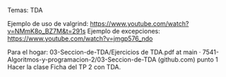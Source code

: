 Temas: 
TDA

Ejemplo de uso de valgrind: https://www.youtube.com/watch?v=NMmK8o_BZ7M&t=291s
Ejemplo de excepciones: https://www.youtube.com/watch?v=jmgp576_ndo

Para el hogar:
03-Seccion-de-TDA/Ejercicios de TDA.pdf at main · 7541-Algoritmos-y-programacion-2/03-Seccion-de-TDA (github.com) punto 1
Hacer la clase Ficha del TP 2 con TDA.
